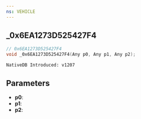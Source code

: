 ```yaml
---
ns: VEHICLE
---
```

## _0x6EA1273D525427F4

```c
// 0x6EA1273D525427F4
void _0x6EA1273D525427F4(Any p0, Any p1, Any p2);
```

```
NativeDB Introduced: v1207
```

## Parameters
* **p0**:
* **p1**:
* **p2**:
